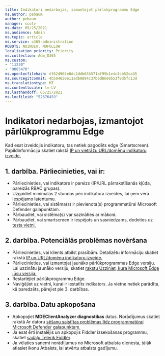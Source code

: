 ```yaml
---
title: Indikatori nedarbojas, izmantojot pārlūkprogrammu Edge
ms.author: pebaum
author: pebaum
manager: scotv
ms.date: 05/25/2021
ms.audience: Admin
ms.topic: article
ms.service: o365-administration
ROBOTS: NOINDEX, NOFOLLOW
localization_priority: Priority
ms.collection: Adm_O365
ms.custom:
- "11230"
- "9005470"
ms.openlocfilehash: df62d965e0dc2ddb656571af99b1e4c3cb52ea35
ms.sourcegitcommit: 4b504650e11adb9894c37b6d8608b53f9d5fc13d
ms.translationtype: MT
ms.contentlocale: lv-LV
ms.lasthandoff: 05/25/2021
ms.locfileid: "52676459"
---
```

# <a name="indicators-dont-work-using-edge-browser"></a>Indikatori nedarbojas, izmantojot pārlūkprogrammu Edge

Kad esat izveidojis indikatoru, tas netiek pagodēts edge (Smartscreen). Papildinformāciju skatiet rakstā [IP un vietrāžu URL/domēnu indikatoru izveide.](/microsoft-365/security/defender-endpoint/indicator-ip-domain)

## <a name="step-1-ensure-the-following"></a>1. darbība. Pārliecinieties, vai ir:

- Pārliecinieties, vai indikators ir pareizs (IP/URL pārrakstīšanās kļūda, pareizās RBAC grupas).
- Uzgaidiet minimālās 2 stundas pēc indikatora izveides, lai ņem vērā iespējamo latentumu.
- Pārliecinieties, vai sistēma(s) ir pievienota(s) programmatūrai Microsoft Defender galapunktam.
- Pārbaudiet, vai sistēma(s) var sazināties ar mākoni.
- Pārbaudiet, vai smartscreen ir iespējots un sasniedzams, dodoties uz [testa vietni.](https://demo.smartscreen.msft.net)

## <a name="step-2-troubleshoot-the-potential-issue"></a>2. darbība. Potenciālās problēmas novēršana

- Pārliecinieties, vai klients atbilst prasībām. Detalizētu informāciju skatiet rakstā [IP un URL/domēnu indikatoru izveide.](/microsoft-365/security/defender-endpoint/indicator-ip-domain)
- Pārliecinieties, vai izmantojat jaunāko pārlūkprogrammas Edge versiju. Lai uzzinātu jaunāko versiju, skatiet [rakstu Uzziniet, kura Microsoft Edge jūsu versija.](https://support.microsoft.com/microsoft-edge/find-out-which-version-of-microsoft-edge-you-have-c726bee8-c42e-e472-e954-4cf5123497eb)
- Restartējiet pārlūkprogrammu Edge.
- Naviģējiet uz vietni, kurai ir iestatīts indikators. Ja vietne netiek parādīta, kā paredzēts, pārejiet pie 3. darbības. 

## <a name="step-3-collect-data"></a>3. darbība. Datu apkopošana

- Apkopojiet **MDEClientAnalyzer diagnostikas** datus. Norādījumus skatiet rakstā Ar datoru [sēšanu saistītas problēmas līdz programmatūrai Microsoft Defender galapunktam.](issues-with-onboarding-machines.md)
- Ja esat ērti instalējis un apkopojis Fiddler izsekošanas programmu, skatiet [sadaļu Telerik Fiddler](http://www.telerik.com/fiddler).
- Ja vēlaties saņemt norādījumus no Microsoft atbalsta dienesta, tālāk atlasiet ikonu Atbalsts, lai atvērtu atbalsta gadījumu.
